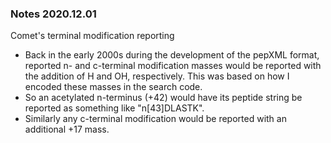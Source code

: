 ### Notes 2020.12.01

Comet's terminal modification reporting

- Back in the early 2000s during the development of the pepXML format, reported
n- and c-terminal modification masses would be reported with the addition of H
and OH, respectively. This was based on how I encoded these masses in the
search code.
- So an acetylated n-terminus (+42) would have its peptide string be reported
as something like "n[43]DLASTK".
- Similarly any c-terminal modification would be reported with an additional
+17 mass.

